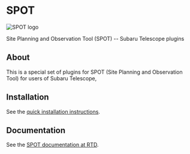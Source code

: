 # SPOT
![SPOT logo](doc/_static/spot-128x128.png)

Site Planning and Observation Tool (SPOT) -- Subaru Telescope plugins

## About

This is a special set of plugins for SPOT (Site Planning and Observation
Tool) for users of Subaru Telescope,

## Installation

See the [quick installation instructions](INSTALL.md).

## Documentation

See the [SPOT documentation at RTD](https://spot-nik.readthedocs.io/en/latest/).


